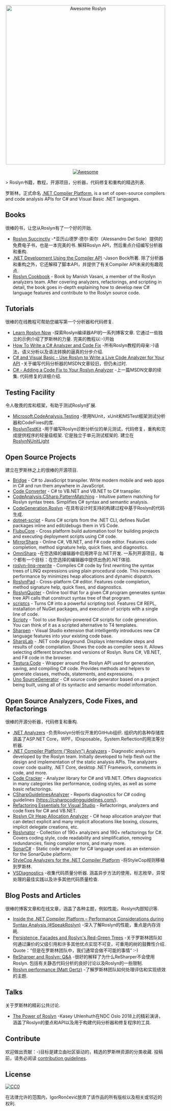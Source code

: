 <div class="github-widget" data-repo="ironcev/awesome-roslyn"></div>
<script async src="https://pagead2.googlesyndication.com/pagead/js/adsbygoogle.js"></script><ins class="adsbygoogle" style="display:block" data-ad-client="ca-pub-6890694312814945" data-ad-slot="5473692530" data-ad-format="auto"  data-full-width-responsive="true"></ins><script>(adsbygoogle = window.adsbygoogle || []).push({});</script>
<p align="center">
    <a href="https://github.com/dotnet/roslyn">
        <img src="https://raw.githubusercontent.com/ironcev/awesome-roslyn/master/images/awesome-roslyn-logo.png" alt="Awesome Roslyn" width="500">
    </a>
</p>

<p align="center">
    <a href="https://github.com/sindresorhus/awesome">
        <img src="https://cdn.rawgit.com/sindresorhus/awesome/d7305f38d29fed78fa85652e3a63e154dd8e8829/media/badge.svg" alt="Awesome">
    </a>
</p>

&gt; Roslyn书籍，教程，开源项目，分析器，代码修复和重构的精选列表.

罗斯林，正式命名 [.NET Compiler Platform](https://en.wikipedia.org/wiki/.NET_Compiler_Platform), is a set of open-source compilers and code analysis APIs for C# and Visual Basic .NET languages.



## Books
很棒的书，让您从Roslyn有了一个好的开始.

- [Roslyn Succinctly](https://www.syncfusion.com/ebooks/roslyn)  -*亚历山德罗·德尔·索尔（Alessandro Del Sole）提供的免费电子书，也是一本完美的书.  解释Roslyn API，然后重点介绍编写分析器和重构.
- [.NET Development Using the Compiler API](https://www.apress.com/la/book/9781484221105)  -Jason Bock所著.  除了分析器和重构之外，它还解释了脚本API，并提供了有关Compiler API未来的有趣观点.
- [Roslyn Cookbook](https://www.packtpub.com/application-development/roslyn-cookbook) - Book by Manish Vasani, a member of the Roslyn analyzers team. After covering analyzers, refactorings, and scripting in detail, the book goes in-depth explaining how to develop new C# language features and contribute to the Roslyn source code.

## Tutorials
很棒的在线教程可帮助您编写第一个分析器和代码修复.

- [Learn Roslyn Now](https://joshvarty.com/learn-roslyn-now/)  -探索Roslyn编译器API的一系列博客文章.  它通过一些独立的示例介绍了罗斯林的力量.  完美的教程以:-)开始
- [How To Write a C# Analyzer and Code Fix](https://github.com/dotnet/roslyn/wiki/How-To-Write-a-C%23-Analyzer-and-Code-Fix) -所有Roslyn教程的母亲:-)语法，语义分析以及语法转换的逼真的分步介绍.
- [C# and Visual Basic - Use Roslyn to Write a Live Code Analyzer for Your API](https://msdn.microsoft.com/en-us/magazine/dn879356.aspx) -关于编写代码分析器的MSDN文章较旧，但仍未过时.
- [C# - Adding a Code Fix to Your Roslyn Analyzer](https://msdn.microsoft.com/en-us/magazine/dn904670.aspx)  -上一篇MSDN文章的续集.  代码修复的详细介绍.

## Testing Facility
令人敬畏的库和框架，有助于测试Roslyn扩展.

- [Microsoft.CodeAnalysis.Testing](https://github.com/dotnet/roslyn-sdk/tree/master/src/Microsoft.CodeAnalysis.Testing) -使用NUnit，xUnit和MSTest框架测试分析器和CodeFixes的库.
- [RoslynTestKit](https://github.com/cezarypiatek/RoslynTestKit)  -用于编写Roslyn诊断分析仪的单元测试，代码修复，重构和完成提供程序的轻量级框架.  它是独立于单元测试框架的.  建立在 [RoslynNUnitLight](https://github.com/DustinCampbell/RoslynNUnitLight)


## Open Source Projects
建立在罗斯林之上的很棒的开源项目.

- [Bridge](https://github.com/bridgedotnet/Bridge) - C# to JavaScript transpiler. Write modern mobile and web apps in C# and run them anywhere in JavaScript.
- [Code Converter](https://github.com/icsharpcode/CodeConverter/) - C# to VB.NET and VB.NET to C# transpiler.
- [CodeAnalysis.CSharp.PatternMatching](https://github.com/pvginkel/Microsoft.CodeAnalysis.CSharp.PatternMatching) - Intuitive pattern matching for Roslyn syntax trees. Simplifies C# syntax and semantic analysis.
- [CodeGeneration.Roslyn](https://github.com/AArnott/CodeGeneration.Roslyn) -在具有设计时支持的构建过程中基于Roslyn的代码生成.
- [dotnet-script](https://github.com/filipw/dotnet-script) - Runs C# scripts from the .NET CLI, defines NuGet packages inline and edit/debugs them in VS Code.
- [FlubuCore](https://github.com/dotnetcore/FlubuCore) - Cross platform build automation tool for building projects and executing deployment scripts using C# code.
- [MirrorSharp](https://github.com/ashmind/mirrorsharp) - Online C#, VB.NET, and F# code editor. Features code completion, method signature help, quick fixes, and diagnostics.
- [OmniSharp](http://www.omnisharp.net/)  -在您选择的编辑器中启用跨平台.NET开发.  一系列开源项目，每个都有一个目标：在您选择的编辑器中提供出色的.NET体验.
- [roslyn-linq-rewrite](https://github.com/antiufo/roslyn-linq-rewrite) - Compiles C# code by first rewriting the syntax trees of LINQ expressions using plain procedural code. This increases performance by minimizes heap allocations and dynamic dispatch.
- [RoslynPad](https://roslynpad.net/) - Cross-platform C# editor. Features code completion, method signature help, quick fixes, and diagnostics.
- [RoslynQuoter](https://github.com/KirillOsenkov/RoslynQuoter) - Online tool that for a given C# program generates syntax tree API calls that construct syntax tree of that program.
- [scriptcs](http://scriptcs.net/) - Turns C# into a powerful scripting tool. Features C# REPL, installation of NuGet packages, and execution of scripts with a single line of code.
- [Scripty](https://github.com/daveaglick/Scripty) - Tool to use Roslyn-powered C# scripts for code generation. You can think of it as a scripted alternative to T4 templates.
- [Sharpen](http://sharpen.rocks) - Visual Studio extension that intelligently introduces new C# language features into your existing code base.
- [SharpLab](https://sharplab.io/) - .NET code playground. Displays intermediate steps and results of code compilation. Shows the code as compiler sees it. Allows selecting different branches and versions of Roslyn. Runs C#, VB.NET, and F# code in the browser.
- [Testura.Code](https://github.com/Testura/Testura.Code) - Wrapper around the Roslyn API used for generation, saving, and compiling C# code. Provides methods and helpers to generate classes, methods, statements, and expressions.
- [Uno SourceGenerator](https://github.com/nventive/Uno.SourceGeneration) - C# source code generator based on a project being built, using all of its syntactic and semantic model information.

## Open Source Analyzers, Code Fixes, and Refactorings
很棒的开源分析器，代码修复和重构.

- [.NET Analyzers](https://github.com/DotNetAnalyzers)  -负责Roslyn分析仪开发的GitHub组织.  组织内的各种存储库涵盖了ASP.NET Core，WPF，IDisposable，System.Reflection的用法等分析器.
- [.NET Compiler Platform ("Roslyn") Analyzers](https://github.com/dotnet/roslyn-analyzers) - Diagnostic analyzers developed by the Roslyn team. Initially developed to help flesh out the design and implementation of the static analysis APIs. The analyzers cover code quality, .NET Core, desktop .NET Framework, comments in code, and more.
- [Code Cracker](https://github.com/code-cracker/code-cracker) - Analyzer library for C# and VB.NET. Offers diagnostics in many categories like performance, coding styles, as well as some basic refactorings.
- [CSharpGuidelinesAnalyzer](https://github.com/bkoelman/CSharpGuidelinesAnalyzer) - Reports diagnostics for C# coding guidelines (https://csharpcodingguidelines.com/).
- [Refactoring Essentials for Visual Studio](https://github.com/icsharpcode/RefactoringEssentials/) - Refactorings, analyzers and code fixes for C# and VB.NET.
- [Roslyn Clr Heap Allocation Analyzer](https://github.com/Microsoft/RoslynClrHeapAllocationAnalyzer) - C# heap allocation analyzer that can detect explicit and many implicit allocations like boxing, closures, implicit delegate creations, etc.
- [Roslynator](https://github.com/JosefPihrt/Roslynator) - Collection of 190+ analyzers and 190+ refactorings for C#. Covers coding style, code readability and simplification, removing redundancies, fixing compiler errors, and many more.
- [SonarC#](https://github.com/SonarSource/sonar-csharp) - Static code analyzer for C# language used as an extension for the SonarQube platform.
- [StyleCop Analyzers for the .NET Compiler Platform](https://github.com/DotNetAnalyzers/StyleCopAnalyzers) -将StyleCop规则移植到罗斯林.
- [VSDiagnostics](https://github.com/Vannevelj/VSDiagnostics)  -收集代码质量分析器.  涵盖异步方法的使用，标志枚举，异常处理的最佳实践以及许多其他代码质量检查.

## Blog Posts and Articles
很棒的博客文章和在线文章，涵盖了各种主题，例如性能，Roslyn内部知识等.

- [Inside the .NET Compiler Platform – Performance Considerations during Syntax Analysis (#SpeakRoslyn)](https://robinsedlaczek.com/2015/04/29/inside-the-net-compiler-platform-performance-considerations-during-syntax-analysis-speakroslyn/) -深入了解Roslyn的性能，重点是内存消耗.
- [Persistence, Facades and Roslyn's Red-Green Trees](https://blogs.msdn.microsoft.com/ericlippert/2012/06/08/persistence-facades-and-roslyns-red-green-trees/)  -关于罗斯林团队如何通过廉价的父级引用和许多其他优点实现不可变，可重用的树的鼓舞性介绍.  Quote：“但是在罗斯林团队中，我们通常会做不可能的事情” :-)
- [ReSharper and Roslyn: Q&A](https://blog.jetbrains.com/dotnet/2014/04/10/resharper-and-roslyn-qa/)  -很好的解释了为什么ReSharper不会使用Roslyn.  包括有关静态代码分析的良好讨论以及Roslyn的一些限制.
- [Roslyn performance (Matt Gertz)](https://blogs.msdn.microsoft.com/csharpfaq/2014/01/15/roslyn-performance-matt-gertz/) -了解罗斯林团队如何处理评估和实现绩效的主题.

## Talks
关于罗斯林的精彩公共讨论.

- [The Power of Roslyn](https://www.youtube.com/watch?v=nXljhGDokqA) -Kasey Uhlenhuth在NDC Oslo 2018上的精彩演讲，涵盖了Roslyn的要点和API以及用于构建代码分析器和修复程序的工具.

## Contribute

 欢迎做出贡献：-)目标是建立由社区驱动的，精选的罗斯林资源的分类收藏.  投稿前，请务必阅读 [contribution guidelines](https://github.com/ironcev/awesome-roslyn/blob/master/contributing.md).

## License
[![CC0](http://mirrors.creativecommons.org/presskit/buttons/88x31/svg/cc-zero.svg)](http://creativecommons.org/publicdomain/zero/1.0)

在法律允许的范围内，IgorRončević放弃了该作品的所有版权以及相关或邻近的权利.
